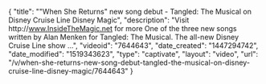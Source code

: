 {
    "title": "\"When She Returns\" new song debut - Tangled: The Musical on Disney Cruise Line Disney Magic",
    "description": "Visit http:\/\/www.InsideTheMagic.net for more One of the three new songs written by Alan Menken for Tangled: The Musical. The all-new Disney Cruise Line show ...",
    "videoid": "7644643",
    "date_created": "1447294742",
    "date_modified": "1519343623",
    "type": "captivate",
    "layout": "video",
    "url": "\/v\/when-she-returns-new-song-debut-tangled-the-musical-on-disney-cruise-line-disney-magic\/7644643"
}